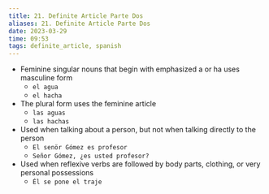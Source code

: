 ```yaml
---
title: 21. Definite Article Parte Dos
aliases: 21. Definite Article Parte Dos
date: 2023-03-29
time: 09:53
tags: definite_article, spanish
---
```


-   Feminine singular nouns that begin with emphasized a or ha uses masculine form
    -   `el agua`
    -   `el hacha`
-   The plural form uses the feminine article
    -   `las aguas`
    -   `las hachas`
-   Used when talking about a person, but not when talking directly to the person
    -   `El senör Gómez es profesor`
    -   `Señor Gómez, ¿es usted profesor?`
-   Used when reflexive verbs are followed by body parts, clothing, or very personal possessions
    -   `‌Él se pone el traje`